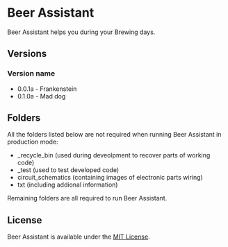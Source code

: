 # Beer Assistant
Beer Assistant helps you during your Brewing days.

## Versions
### Version name
* 0.0.1a - Frankenstein
* 0.1.0a - Mad dog

## Folders
All the folders listed below are not required when running Beer Assistant in production mode:
* _recycle_bin (used during deveolpment to recover parts of working code)
* _test (used to test developed code)
* circuit_schematics (containing images of electronic parts wiring)
* txt (including addional information)

Remaining folders are all required to run Beer Assistant.


## License
Beer Assistant is available under the [MIT License](https://opensource.org/licenses/MIT).